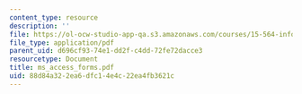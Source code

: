 ```yaml
---
content_type: resource
description: ''
file: https://ol-ocw-studio-app-qa.s3.amazonaws.com/courses/15-564-information-technology-i-spring-2003/88d84a322ea6dfc14e4c22ea4fb3621c_ms_access_forms.pdf
file_type: application/pdf
parent_uid: d696cf93-74e1-dd2f-c4dd-72fe72dacce3
resourcetype: Document
title: ms_access_forms.pdf
uid: 88d84a32-2ea6-dfc1-4e4c-22ea4fb3621c
---
```

